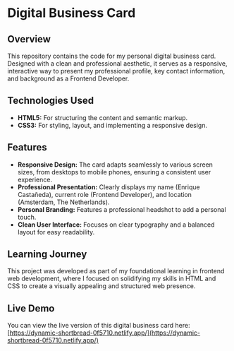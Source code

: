 # Digital Business Card 

## Overview

This repository contains the code for my personal digital business card. Designed with a clean and professional aesthetic, it serves as a responsive, interactive way to present my professional profile, key contact information, and background as a Frontend Developer.

## Technologies Used

* **HTML5:** For structuring the content and semantic markup.
* **CSS3:** For styling, layout, and implementing a responsive design.

## Features

* **Responsive Design:** The card adapts seamlessly to various screen sizes, from desktops to mobile phones, ensuring a consistent user experience.
* **Professional Presentation:** Clearly displays my name (Enrique Castañeda), current role (Frontend Developer), and location (Amsterdam, The Netherlands).
* **Personal Branding:** Features a professional headshot to add a personal touch.
* **Clean User Interface:** Focuses on clear typography and a balanced layout for easy readability.

## Learning Journey

This project was developed as part of my foundational learning in frontend web development, where I focused on solidifying my skills in HTML and CSS to create a visually appealing and structured web presence.

## Live Demo

You can view the live version of this digital business card here:
[https://dynamic-shortbread-0f5710.netlify.app/](https://dynamic-shortbread-0f5710.netlify.app/)


